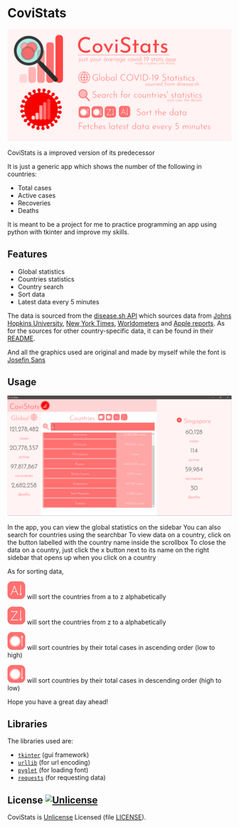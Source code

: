 # CoviStats
![](https://raw.githubusercontent.com/NicholasJohansan/CoviStats/master/assets/app/banner.png)

CoviStats is a improved version of its predecessor

It is just a generic app which shows the number of the following in countries:
- Total cases
- Active cases
- Recoveries
- Deaths

It is meant to be a project for me to practice programming an app using python with tkinter and improve my skills.
## Features
- Global statistics
- Countries statistics
- Country search
- Sort data
- Latest data every 5 minutes

The data is sourced from the [disease.sh API](https://github.com/disease-sh/api) which sources data from [Johns Hopkins University](https://github.com/CSSEGISandData/COVID-19), [New York Times](https://github.com/nytimes/covid-19-data), [Worldometers](https://www.worldometers.info/coronavirus/) and [Apple reports](https://github.com/ActiveConclusion/COVID19_mobility). As for the sources for other country-specific data, it can be found in their [README](https://github.com/disease-sh/api/blob/master/README.md).

And all the graphics used are original and made by myself while the font is [Josefin Sans](https://fonts.adobe.com/fonts/josefin-sans)
## Usage
![Screenshot](https://raw.githubusercontent.com/NicholasJohansan/CoviStats/master/assets/screenshots/country_details.png)

In the app, you can view the global statistics on the sidebar
You can also search for countries using the searchbar
To view data on a country, click on the button labelled with the country name inside the scrollbox
To close the data on a country, just click the x button next to its name on the right sidebar that opens up when you click on a country

As for sorting data,

![](https://raw.githubusercontent.com/NicholasJohansan/CoviStats/master/assets/app/filter_buttons/a_to_z_alphabetical_filter_icon.png) will sort the countries from a to z alphabetically

![](https://raw.githubusercontent.com/NicholasJohansan/CoviStats/master/assets/app/filter_buttons/z_to_a_alphabetical_filter_icon.png) will sort the countries from z to a alphabetically

![](https://raw.githubusercontent.com/NicholasJohansan/CoviStats/master/assets/app/filter_buttons/ascending_cases_filter_icon.png) will sort countries by their total cases in ascending order (low to high)

![](https://raw.githubusercontent.com/NicholasJohansan/CoviStats/master/assets/app/filter_buttons/descending_cases_filter_icon.png) will sort countries by their total cases in descending order (high to low)

Hope you have a great day ahead!

## Libraries
The libraries used are:
- [`tkinter`](https://docs.python.org/3/library/tkinter.html) (gui framework)
- [`urllib`](https://docs.python.org/3/library/urllib.html) (for url encoding)
- [`pyglet`](https://pypi.org/project/pyglet/) (for loading font)
- [`requests`](https://pypi.org/project/requests/) (for requesting data)

## License [![Unlicense](https://img.shields.io/github/license/NicholasJohansan/EP5)](LICENSE)
CoviStats is [Unlicense](https://unlicense.org/) Licensed (file [LICENSE](LICENSE)).
